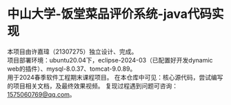 # 中山大学-饭堂菜品评价系统-java代码实现
本项目由许嘉瑋（21307275）独立设计、完成。  
项目部署环境：ubuntu20.04下，eclipse-2024-03（已配置好开发dynamic web的插件）、mysql-8.0.37、tomcat-9.0.89。    
用于2024春季软件工程期末课程项目。
在本仓库中可见：核心源代码，尝试编写的项目相关文档，及最终效果视频。
复现过程遇到问题可咨询：1575060769@qq.com。